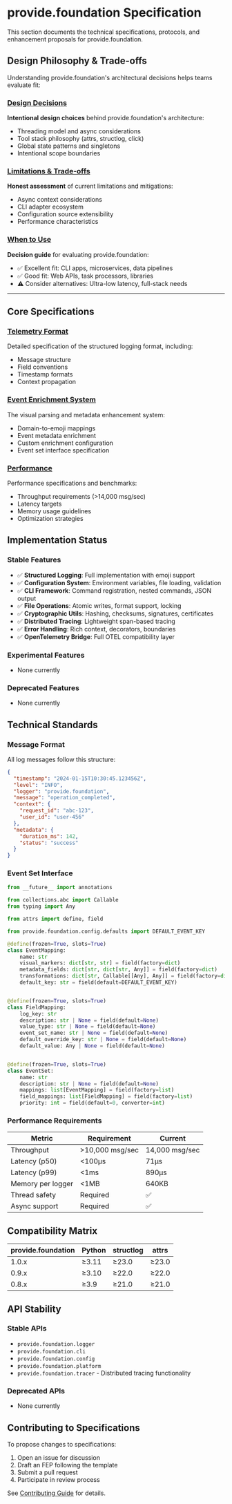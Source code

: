 # provide.foundation Specification

This section documents the technical specifications, protocols, and enhancement proposals for provide.foundation.

## Design Philosophy & Trade-offs

Understanding provide.foundation's architectural decisions helps teams evaluate fit:

### [Design Decisions](design-decisions.md)
**Intentional design choices** behind provide.foundation's architecture:
- Threading model and async considerations
- Tool stack philosophy (attrs, structlog, click)
- Global state patterns and singletons
- Intentional scope boundaries

### [Limitations & Trade-offs](limitations.md)
**Honest assessment** of current limitations and mitigations:
- Async context considerations
- CLI adapter ecosystem
- Configuration source extensibility
- Performance characteristics

### [When to Use](../guide/when-to-use.md)
**Decision guide** for evaluating provide.foundation:
- ✅ Excellent fit: CLI apps, microservices, data pipelines
- ✅ Good fit: Web APIs, task processors, libraries
- ⚠️ Consider alternatives: Ultra-low latency, full-stack needs

---

## Core Specifications

### [Telemetry Format](telemetry-format.md)
Detailed specification of the structured logging format, including:
- Message structure
- Field conventions
- Timestamp formats
- Context propagation

### [Event Enrichment System](event-enrichment.md)
The visual parsing and metadata enhancement system:
- Domain-to-emoji mappings
- Event metadata enrichment
- Custom enrichment configuration
- Event set interface specification

### [Performance](performance.md)
Performance specifications and benchmarks:
- Throughput requirements (>14,000 msg/sec)
- Latency targets
- Memory usage guidelines
- Optimization strategies

## Implementation Status

### Stable Features
- ✅ **Structured Logging**: Full implementation with emoji support
- ✅ **Configuration System**: Environment variables, file loading, validation
- ✅ **CLI Framework**: Command registration, nested commands, JSON output
- ✅ **File Operations**: Atomic writes, format support, locking
- ✅ **Cryptographic Utils**: Hashing, checksums, signatures, certificates
- ✅ **Distributed Tracing**: Lightweight span-based tracing
- ✅ **Error Handling**: Rich context, decorators, boundaries
- ✅ **OpenTelemetry Bridge**: Full OTEL compatibility layer

### Experimental Features
- None currently

### Deprecated Features
- None currently

## Technical Standards

### Message Format

All log messages follow this structure:

```json
{
  "timestamp": "2024-01-15T10:30:45.123456Z",
  "level": "INFO",
  "logger": "provide.foundation",
  "message": "operation_completed",
  "context": {
    "request_id": "abc-123",
    "user_id": "user-456"
  },
  "metadata": {
    "duration_ms": 142,
    "status": "success"
  }
}
```

### Event Set Interface

```python
from __future__ import annotations

from collections.abc import Callable
from typing import Any

from attrs import define, field

from provide.foundation.config.defaults import DEFAULT_EVENT_KEY

@define(frozen=True, slots=True)
class EventMapping:
    name: str
    visual_markers: dict[str, str] = field(factory=dict)
    metadata_fields: dict[str, dict[str, Any]] = field(factory=dict)
    transformations: dict[str, Callable[[Any], Any]] = field(factory=dict)
    default_key: str = field(default=DEFAULT_EVENT_KEY)


@define(frozen=True, slots=True)
class FieldMapping:
    log_key: str
    description: str | None = field(default=None)
    value_type: str | None = field(default=None)
    event_set_name: str | None = field(default=None)
    default_override_key: str | None = field(default=None)
    default_value: Any | None = field(default=None)


@define(frozen=True, slots=True)
class EventSet:
    name: str
    description: str | None = field(default=None)
    mappings: list[EventMapping] = field(factory=list)
    field_mappings: list[FieldMapping] = field(factory=list)
    priority: int = field(default=0, converter=int)
```

### Performance Requirements

| Metric | Requirement | Current |
|--------|------------|---------|
| Throughput | >10,000 msg/sec | 14,000 msg/sec |
| Latency (p50) | <100μs | 71μs |
| Latency (p99) | <1ms | 890μs |
| Memory per logger | <1MB | 640KB |
| Thread safety | Required | ✅ |
| Async support | Required | ✅ |

## Compatibility Matrix

| provide.foundation | Python | structlog | attrs |
|-------------------|---------|-----------|--------|
| 1.0.x | ≥3.11 | ≥23.0 | ≥23.0 |
| 0.9.x | ≥3.10 | ≥22.0 | ≥22.0 |
| 0.8.x | ≥3.9 | ≥21.0 | ≥21.0 |

## API Stability

### Stable APIs
- `provide.foundation.logger`
- `provide.foundation.cli`
- `provide.foundation.config`
- `provide.foundation.platform`
- `provide.foundation.tracer` - Distributed tracing functionality

### Deprecated APIs
- None currently

## Contributing to Specifications

To propose changes to specifications:

1. Open an issue for discussion
2. Draft an FEP following the template
3. Submit a pull request
4. Participate in review process

See [Contributing Guide](../development/contributing.md) for details.